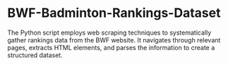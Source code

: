 # BWF-Badminton-Rankings-Dataset
The Python script employs web scraping techniques to systematically gather rankings data from the BWF website. It navigates through relevant pages, extracts HTML elements, and parses the information to create a structured dataset.

